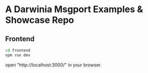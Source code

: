 # A Darwinia Msgport Examples & Showcase Repo

## Frontend

```bash
cd frontend
npm run dev
```

open "http://localhost:3000/" in your browser.
